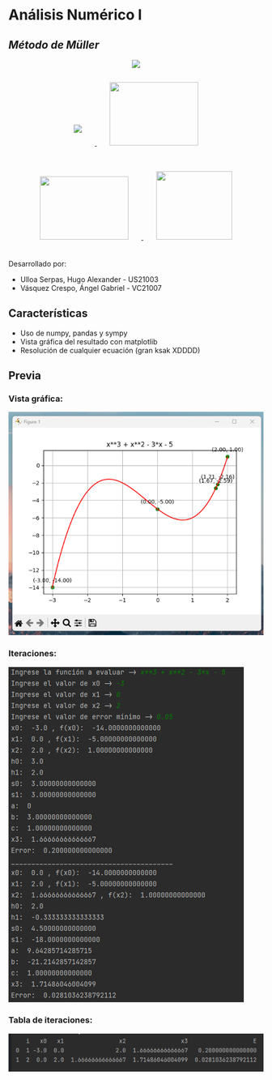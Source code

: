 # Análisis Numérico I
## _Método de Müller_

<div align="center">
    <a href="https://www.python.org/" target="_blank"><img src="https://www.python.org/static/img/python-logo.png" width="400px"></a>
</div>

<div align="center">
    <a href="https://www.sympy.org/en/index.html" target="_blank">
        <img src="https://upload.wikimedia.org/wikipedia/commons/thumb/5/54/Sympy_logo.svg/600px-Sympy_logo.svg.png?20140801003654" height="125px" style="margin: 5%">
    </a>
    <a href="https://numpy.org/" target="_blank">
        <img src="https://upload.wikimedia.org/wikipedia/commons/thumb/3/31/NumPy_logo_2020.svg/512px-NumPy_logo_2020.svg.png?20200723114325" width="175px" height="125px" style="margin: 5%">
    </a>
    <a href="https://pandas.pydata.org/" target="_blank">
        <img src="https://upload.wikimedia.org/wikipedia/commons/thumb/e/ed/Pandas_logo.svg/512px-Pandas_logo.svg.png?20200209204934" width="175px" height="125px" style="margin: 5%">
    </a>
    <a href="https://matplotlib.org/" target="_blank">
        <img src="https://matplotlib.org/3.1.1/_static/logo2_compressed.svg" width="150px" height="135px" style="margin: 5%">
    </a>
</div>

Desarrollado por:
- Ulloa Serpas, Hugo Alexander - US21003
- Vásquez Crespo, Ángel Gabriel - VC21007

## Características

- Uso de numpy, pandas y sympy
- Vista gráfica del resultado con matplotlib
- Resolución de cualquier ecuación (gran ksak XDDDD)

## Previa
### Vista gráfica: 
!["Gráfica"](https://raw.githubusercontent.com/alexus21/mullerMethod/main/graphics.png)

### Iteraciones: 
!["Iteraciones"](https://raw.githubusercontent.com/alexus21/mullerMethod/main/iterations.png)

### Tabla de iteraciones:
!["Pandas"](https://raw.githubusercontent.com/alexus21/mullerMethod/main/pandasTable.png)
